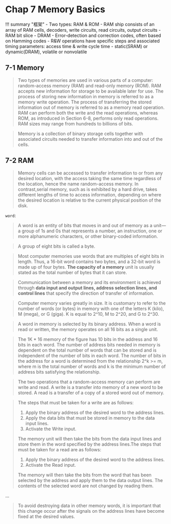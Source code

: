 # Chap 7 Memory Basics

!!! summary "框架"
    - Two types: RAM & ROM
        - RAM ship consists of an array of RAM cells, decoders, write circuits, read circuits, output circuits
        - RAM bit slice
        - DRAM
        - Error-detection and correction codes, often based on Hamming codes
    - R&W operations have specific steps and associated timing parameters: access time & write cycle time
    - static(SRAM) or dynamic(DRAM), volatile or nonvolatile

## 7-1 Memory

> Two types of memories are used in various parts of a computer: random-access memory (RAM) and read-only memory (ROM). RAM accepts new information for storage to be available later for use. The process of storing new information in memory is referred to as a memory write operation. The process of transferring the stored information out of memory is referred to as a memory read operation. RAM can perform both the write and the read operations, whereas ROM, as introduced in Section 6-8, performs only read operations. RAM sizes may range from hundreds to billions of bits.

> Memory is a collection of binary storage cells together with associated circuits needed to transfer information into and out of the cells.

## 7-2 RAM

> Memory cells can be accessed to transfer information to or from any desired location, with the access taking the same time regardless of the location, hence the name random-access memory. In contrast,serial memory, such as is exhibited by a hard drive, takes different lengths of time to access information, depending on where the desired location is relative to the current physical position of the disk.

`word`:

> A word is an entity of bits that moves in and out of memory as a unit—a group of 1s and 0s that represents a number, an instruction, one or more alphanumeric characters, or other binary-coded information.

> A group of eight bits is called a byte.

> Most computer memories use words that are multiples of eight bits in length. Thus, a 16-bit word contains two bytes, and a 32-bit word is made up of four bytes. **The capacity of a memory** unit is usually stated as the total number of bytes that it can store.

> Communication between a memory and its environment is achieved through **data input and output lines, address selection lines, and control lines** that specify the direction of transfer of information.

> Computer memory varies greatly in size. It is customary to refer to the number of words (or bytes) in memory with one of the letters K (kilo), M (mega), or G (giga). K is equal to 2^10, M to 2^20, and G to 2^30.

> A word in memory is selected by its binary address. When a word is read or written, the memory operates on all 16 bits as a single unit.

> The 1K * 16 memory of the figure has 10 bits in the address and 16 bits in each word. The number of address bits needed in memory is dependent on the total number of words that can be stored and is independent of the number of bits in each word. The number of bits in the address for a word is determined from the relationship 2^k >= m, where m is the total number of words and k is the minimum number of address bits satisfying the relationship.

> The two operations that a random-access memory can perform are write and read. A write is a transfer into memory of a new word to be stored. A read is a transfer of a copy of a stored word out of memory.

> The steps that must be taken for a write are as follows:
>
> 1. Apply the binary address of the desired word to the address lines.
> 2. Apply the data bits that must be stored in memory to the data input lines.
> 3. Activate the Write input.
>
> The memory unit will then take the bits from the data input lines and store them in the word specified by the address lines.The steps that must be taken for a read are as follows:
>
> 1. Apply the binary address of the desired word to the address lines.
> 2. Activate the Read input.
>
> The memory will then take the bits from the word that has been selected by the address and apply them to the data output lines. The contents of the selected word are not changed by reading them.

...

> To avoid destroying data in other memory words, it is important that this change occur after the signals on the address lines have become fixed at the desired values.
